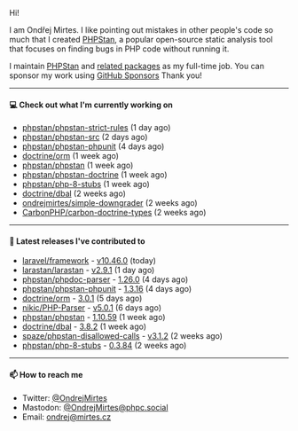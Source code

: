Hi!

I am Ondřej Mirtes. I like pointing out mistakes in other people's code so much that I created [PHPStan](https://phpstan.org/), a popular open-source static analysis tool that focuses on finding bugs in PHP code without running it.

I maintain [PHPStan](https://github.com/phpstan/phpstan) and [related packages](https://github.com/phpstan/) as my full-time job. You can sponsor my work using [GitHub Sponsors](https://github.com/sponsors/ondrejmirtes) Thank you!

---

#### 💻 Check out what I'm currently working on

- [phpstan/phpstan-strict-rules](https://github.com/phpstan/phpstan-strict-rules) (1 day ago)
- [phpstan/phpstan-src](https://github.com/phpstan/phpstan-src) (2 days ago)
- [phpstan/phpstan-phpunit](https://github.com/phpstan/phpstan-phpunit) (4 days ago)
- [doctrine/orm](https://github.com/doctrine/orm) (1 week ago)
- [phpstan/phpstan](https://github.com/phpstan/phpstan) (1 week ago)
- [phpstan/phpstan-doctrine](https://github.com/phpstan/phpstan-doctrine) (1 week ago)
- [phpstan/php-8-stubs](https://github.com/phpstan/php-8-stubs) (1 week ago)
- [doctrine/dbal](https://github.com/doctrine/dbal) (2 weeks ago)
- [ondrejmirtes/simple-downgrader](https://github.com/ondrejmirtes/simple-downgrader) (2 weeks ago)
- [CarbonPHP/carbon-doctrine-types](https://github.com/CarbonPHP/carbon-doctrine-types) (2 weeks ago)

---

#### 🔭 Latest releases I've contributed to

- [laravel/framework](https://github.com/laravel/framework) - [v10.46.0](https://github.com/laravel/framework/releases/tag/v10.46.0) (today)
- [larastan/larastan](https://github.com/larastan/larastan) - [v2.9.1](https://github.com/larastan/larastan/releases/tag/v2.9.1) (1 day ago)
- [phpstan/phpdoc-parser](https://github.com/phpstan/phpdoc-parser) - [1.26.0](https://github.com/phpstan/phpdoc-parser/releases/tag/1.26.0) (4 days ago)
- [phpstan/phpstan-phpunit](https://github.com/phpstan/phpstan-phpunit) - [1.3.16](https://github.com/phpstan/phpstan-phpunit/releases/tag/1.3.16) (4 days ago)
- [doctrine/orm](https://github.com/doctrine/orm) - [3.0.1](https://github.com/doctrine/orm/releases/tag/3.0.1) (5 days ago)
- [nikic/PHP-Parser](https://github.com/nikic/PHP-Parser) - [v5.0.1](https://github.com/nikic/PHP-Parser/releases/tag/v5.0.1) (6 days ago)
- [phpstan/phpstan](https://github.com/phpstan/phpstan) - [1.10.59](https://github.com/phpstan/phpstan/releases/tag/1.10.59) (1 week ago)
- [doctrine/dbal](https://github.com/doctrine/dbal) - [3.8.2](https://github.com/doctrine/dbal/releases/tag/3.8.2) (1 week ago)
- [spaze/phpstan-disallowed-calls](https://github.com/spaze/phpstan-disallowed-calls) - [v3.1.2](https://github.com/spaze/phpstan-disallowed-calls/releases/tag/v3.1.2) (2 weeks ago)
- [phpstan/php-8-stubs](https://github.com/phpstan/php-8-stubs) - [0.3.84](https://github.com/phpstan/php-8-stubs/releases/tag/0.3.84) (2 weeks ago)

---

#### 📫 How to reach me

- Twitter: [@OndrejMirtes](https://twitter.com/ondrejmirtes)
- Mastodon: [@OndrejMirtes@phpc.social](https://phpc.social/@OndrejMirtes)
- Email: [ondrej@mirtes.cz](mailto:ondrej@mirtes.cz)
